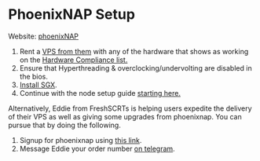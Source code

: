# PhoenixNAP Setup

Website: [phoenixNAP](https://admin.phoenixnap.com/wap-pncpadmin-shell/orderForm?bmbPath=/order-management/order-form?currencyCode=usd)

1. Rent a [VPS from them](http://bit.ly/secretsgx) with any of the hardware that shows as working on the [Hardware Compliance list.](https://docs.scrt.network/docs/node-runners/hardware-compliance)
2. Ensure that Hyperthreading & overclocking/undervolting are disabled in the bios.
3. [Install SGX](https://docs.scrt.network/secret-network-documentation/infrastructure/running-a-node-validator/setting-up-a-node-validator/testnet/install-sgx-1).
4. Continue with the node setup guide [starting here.](../../node-setup/)

Alternatively, Eddie from FreshSCRTs is helping users expedite the delivery of their VPS as well as giving some upgrades from phoenixnap. You can pursue that by doing the following.

1. Signup for phoenixnap using [this link](http://bit.ly/secretsgx).
2. Message Eddie your order number [on telegram](https://t.me/onegaia).
